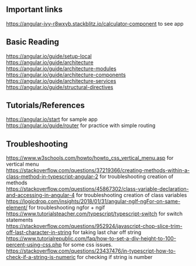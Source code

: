 ## Important links
https://angular-ivy-r8wxyb.stackblitz.io/calculator-component to see app   

## Basic Reading
https://angular.io/guide/setup-local  
https://angular.io/guide/architecture  
https://angular.io/guide/architecture-modules  
https://angular.io/guide/architecture-components  
https://angular.io/guide/architecture-services  
https://angular.io/guide/structural-directives  

## Tutorials/References
https://angular.io/start for sample app  
https://angular.io/guide/router  for practice with simple routing  

## Troubleshooting
https://www.w3schools.com/howto/howto_css_vertical_menu.asp for vertical menu  
https://stackoverflow.com/questions/37219366/creating-methods-within-a-class-method-in-typescript-angular-2 for troubleshooting creation of methods  
https://stackoverflow.com/questions/45867302/class-variable-declaration-and-accessing-in-angular-4 for troubleshooting creation of class variables  
https://logicdrop.com/insights/2018/01/31/angular-ngIf-ngFor-on-same-element/ for troubleshooting ngfor + ngif  
https://www.tutorialsteacher.com/typescript/typescript-switch for switch statements  
https://stackoverflow.com/questions/952924/javascript-chop-slice-trim-off-last-character-in-string for taking last char off string  
https://www.tutorialrepublic.com/faq/how-to-set-a-div-height-to-100-percent-using-css.php for some css issues.  
https://stackoverflow.com/questions/23437476/in-typescript-how-to-check-if-a-string-is-numeric for checking if string is number  
